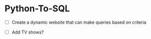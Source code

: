 # Python-To-SQL

- [ ] Create a dynamic website that can make queries based on criteria
- [ ] Add TV shows?

